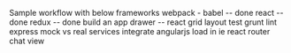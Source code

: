 Sample workflow with below frameworks
webpack - babel -- done
react -- done
redux -- done
build an app drawer --
react grid layout
test
grunt
lint
express
mock vs real services
integrate angularjs
load in ie
react router
chat view
